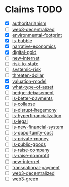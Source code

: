 # Claims TODO

- [x] [authoritarianism](../claims/authoritarianism.md)
- [ ] [web3-decentralized](../claims/web3-decentralized.md)
- [x] [environmental-footprint](../claims/environmental-footprint.md)
- [x] [is-bubble](../claims/is-bubble.md)
- [x] [narrative-economics](../concepts/narrative-economics.md)
- [x] [digital-gold](../claims/digital-gold.md)
- [ ] [new-internet](../claims/new-internet.md)
- [ ] [risk-to-state](../claims/risk-to-state.md)
- [ ] [systemic-risk](../concepts/systemic-risk.md)
- [ ] [threaten-dollar](../claims/threaten-dollar.md)
- [x] [valuation-model](../concepts/valuation-model.md)
- [x] [what-type-of-asset](../claims/what-type-of-asset.md)
- [ ] [hedge-debasement](../claims/hedge-debasement.md)
- [ ] [is-better-payments](../claims/is-better-payments.md)
- [ ] [is-collapse](../claims/is-collapse.md)
- [ ] [is-disrupt-hegemony](../claims/is-disrupt-hegemony.md)
- [ ] [is-hyperfinancialization](../claims/is-hyperfinancialization.md)
- [ ] [is-legal](../claims/is-legal.md)
- [ ] [is-new-financial-system](../claims/is-new-financial-system.md)
- [ ] [is-opportunity-cost](../claims/is-opportunity-cost.md)
- [ ] [is-private-money](../claims/is-private-money.md)
- [ ] [is-public-goods](../claims/is-public-goods.md)
- [ ] [is-raise-company](../claims/is-raise-company.md)
- [ ] [is-raise-nonprofit](../claims/is-raise-nonprofit.md)
- [ ] [new-internet](../claims/new-internet.md)
- [ ] [transnational-payment](../claims/transnational-payment.md)
- [ ] [web3-decentralized](../claims/web3-decentralized.md)
- [ ] [web3-green](../claims/web3-green.md)
